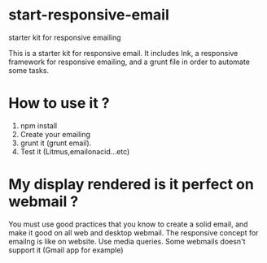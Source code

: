 # start-responsive-email
starter kit for responsive emailing

This is a starter kit for responsive email. It includes Ink, a responsive framework for responsive emailing, and a grunt file in order to automate some tasks.

# How to use it ?

1. npm install
2. Create your emailing
3. grunt it (grunt email).
4. Test it (Litmus,emailonacid...etc)

# My display rendered is it perfect on webmail ?

You must use good practices that you know to create a solid email, and make it good on all web and desktop webmail.
The responsive concept for emailng is like on website. Use media queries. Some webmails doesn't support it (Gmail app for example)
